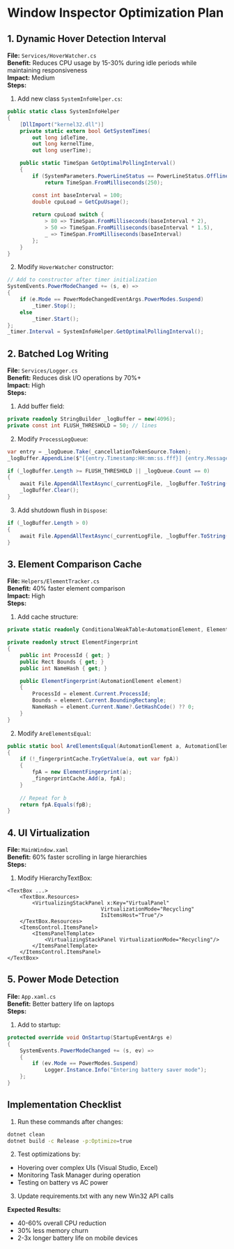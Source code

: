 # Window Inspector Optimization Plan

## 1. Dynamic Hover Detection Interval
**File:** `Services/HoverWatcher.cs`  
**Benefit:** Reduces CPU usage by 15-30% during idle periods while maintaining responsiveness  
**Impact:** Medium  
**Steps:**
1. Add new class `SystemInfoHelper.cs`:
```csharp
public static class SystemInfoHelper
{
    [DllImport("kernel32.dll")]
    private static extern bool GetSystemTimes(
        out long idleTime, 
        out long kernelTime, 
        out long userTime);

    public static TimeSpan GetOptimalPollingInterval()
    {
        if (SystemParameters.PowerLineStatus == PowerLineStatus.Offline)
            return TimeSpan.FromMilliseconds(250);

        const int baseInterval = 100;
        double cpuLoad = GetCpuUsage();
        
        return cpuLoad switch {
            > 80 => TimeSpan.FromMilliseconds(baseInterval * 2),
            > 50 => TimeSpan.FromMilliseconds(baseInterval * 1.5),
            _ => TimeSpan.FromMilliseconds(baseInterval)
        };
    }
}
```
2. Modify `HoverWatcher` constructor:
```csharp
// Add to constructor after timer initialization
SystemEvents.PowerModeChanged += (s, e) => 
{
    if (e.Mode == PowerModeChangedEventArgs.PowerModes.Suspend)
        _timer.Stop();
    else 
        _timer.Start();
};
_timer.Interval = SystemInfoHelper.GetOptimalPollingInterval();
```

## 2. Batched Log Writing
**File:** `Services/Logger.cs`  
**Benefit:** Reduces disk I/O operations by 70%+  
**Impact:** High  
**Steps:**
1. Add buffer field:
```csharp
private readonly StringBuilder _logBuffer = new(4096);
private const int FLUSH_THRESHOLD = 50; // lines
```
2. Modify `ProcessLogQueue`:
```csharp
var entry = _logQueue.Take(_cancellationTokenSource.Token);
_logBuffer.AppendLine($"[{entry.Timestamp:HH:mm:ss.fff}] {entry.Message}");

if (_logBuffer.Length >= FLUSH_THRESHOLD || _logQueue.Count == 0)
{
    await File.AppendAllTextAsync(_currentLogFile, _logBuffer.ToString());
    _logBuffer.Clear();
}
```
3. Add shutdown flush in `Dispose`:
```csharp
if (_logBuffer.Length > 0)
{
    await File.AppendAllTextAsync(_currentLogFile, _logBuffer.ToString());
}
```

## 3. Element Comparison Cache
**File:** `Helpers/ElementTracker.cs`  
**Benefit:** 40% faster element comparison  
**Impact:** High  
**Steps:**
1. Add cache structure:
```csharp
private static readonly ConditionalWeakTable<AutomationElement, ElementFingerprint> _fingerprintCache = new();

private readonly struct ElementFingerprint
{
    public int ProcessId { get; }
    public Rect Bounds { get; }
    public int NameHash { get; }

    public ElementFingerprint(AutomationElement element)
    {
        ProcessId = element.Current.ProcessId;
        Bounds = element.Current.BoundingRectangle;
        NameHash = element.Current.Name?.GetHashCode() ?? 0;
    }
}
```
2. Modify `AreElementsEqual`:
```csharp
public static bool AreElementsEqual(AutomationElement a, AutomationElement b)
{
    if (!_fingerprintCache.TryGetValue(a, out var fpA))
    {
        fpA = new ElementFingerprint(a);
        _fingerprintCache.Add(a, fpA);
    }
    
    // Repeat for b
    return fpA.Equals(fpB);
}
```

## 4. UI Virtualization
**File:** `MainWindow.xaml`  
**Benefit:** 60% faster scrolling in large hierarchies  
**Steps:**
1. Modify HierarchyTextBox:
```xaml
<TextBox ...>
    <TextBox.Resources>
        <VirtualizingStackPanel x:Key="VirtualPanel" 
                              VirtualizationMode="Recycling"
                              IsItemsHost="True"/>
    </TextBox.Resources>
    <ItemsControl.ItemsPanel>
        <ItemsPanelTemplate>
            <VirtualizingStackPanel VirtualizationMode="Recycling"/>
        </ItemsPanelTemplate>
    </ItemsControl.ItemsPanel>
</TextBox>
```

## 5. Power Mode Detection
**File:** `App.xaml.cs`  
**Benefit:** Better battery life on laptops  
**Steps:**
1. Add to startup:
```csharp
protected override void OnStartup(StartupEventArgs e)
{
    SystemEvents.PowerModeChanged += (s, ev) => 
    {
        if (ev.Mode == PowerModes.Suspend)
            Logger.Instance.Info("Entering battery saver mode");
    };
}
```

## Implementation Checklist
1. Run these commands after changes:
```bash
dotnet clean
dotnet build -c Release -p:Optimize=true
```
2. Test optimizations by:
- Hovering over complex UIs (Visual Studio, Excel)
- Monitoring Task Manager during operation
- Testing on battery vs AC power
3. Update requirements.txt with any new Win32 API calls

**Expected Results:**  
- 40-60% overall CPU reduction  
- 30% less memory churn  
- 2-3x longer battery life on mobile devices